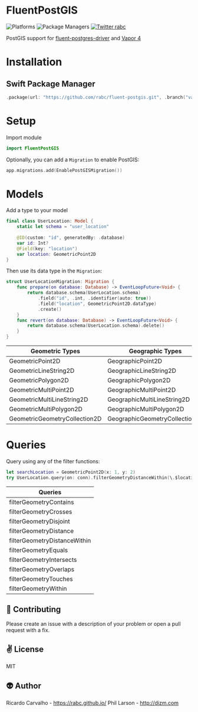 # FluentPostGIS

![Platforms](https://img.shields.io/badge/platforms-Linux%20%7C%20OS%20X-blue.svg)
![Package Managers](https://img.shields.io/badge/package%20managers-SwiftPM-yellow.svg)
[![Twitter rabc](https://img.shields.io/badge/twitter-rabc-green.svg)](http://twitter.com/rabc)

PostGIS support for [fluent-postgres-driver](https://github.com/vapor/fluent-postgres-driver) and [Vapor 4](https://github.com/vapor/vapor)

# Installation

## Swift Package Manager

```swift
.package(url: "https://github.com/rabc/fluent-postgis.git", .branch("vapor_4"))
```
# Setup
Import module
```swift
import FluentPostGIS
```

Optionally, you can add a `Migration` to enable PostGIS:
```swift
app.migrations.add(EnablePostGISMigration())

```

# Models
Add a type to your model
```swift
final class UserLocation: Model {
    static let schema = "user_location"
    
    @ID(custom: "id", generatedBy: .database)
    var id: Int?
    @Field(key: "location")
    var location: GeometricPoint2D
}
```

Then use its data type in the `Migration`:

```swift
struct UserLocationMigration: Migration {
    func prepare(on database: Database) -> EventLoopFuture<Void> {
        return database.schema(UserLocation.schema)
            .field("id", .int, .identifier(auto: true))
            .field("location", GeometricPoint2D.dataType)
            .create()
    }
    func revert(on database: Database) -> EventLoopFuture<Void> {
        return database.schema(UserLocation.schema).delete()
    }
}
```

| Geometric Types | Geographic Types  |
|---|---|
|GeometricPoint2D|GeographicPoint2D|
|GeometricLineString2D|GeographicLineString2D|
|GeometricPolygon2D|GeographicPolygon2D|
|GeometricMultiPoint2D|GeographicMultiPoint2D|
|GeometricMultiLineString2D|GeographicMultiLineString2D|
|GeometricMultiPolygon2D|GeographicMultiPolygon2D|
|GeometricGeometryCollection2D|GeographicGeometryCollection2D|

# Queries
Query using any of the filter functions:
```swift        
let searchLocation = GeometricPoint2D(x: 1, y: 2)
try UserLocation.query(on: conn).filterGeometryDistanceWithin(\.$location, searchLocation, 1000).all().wait()
```

| Queries |
|---|
|filterGeometryContains|
|filterGeometryCrosses|
|filterGeometryDisjoint|
|filterGeometryDistance|
|filterGeometryDistanceWithin|
|filterGeometryEquals|
|filterGeometryIntersects|
|filterGeometryOverlaps|
|filterGeometryTouches|
|filterGeometryWithin|

:gift_heart: Contributing
------------
Please create an issue with a description of your problem or open a pull request with a fix.

:v: License
-------
MIT

:alien: Author
------
Ricardo Carvalho - https://rabc.github.io/
Phil Larson - http://dizm.com

